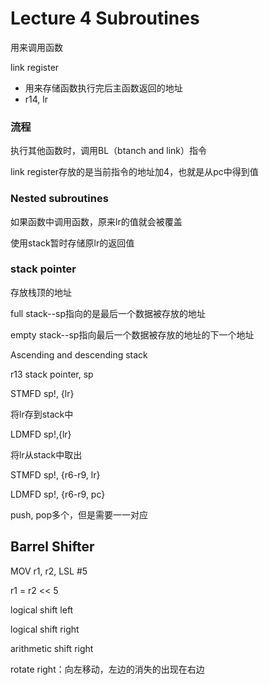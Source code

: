 # Lecture 4 Subroutines

用来调用函数

link register

- 用来存储函数执行完后主函数返回的地址
- r14, lr

### 流程

执行其他函数时，调用BL（btanch and link）指令

link register存放的是当前指令的地址加4，也就是从pc中得到值

### Nested subroutines

如果函数中调用函数，原来lr的值就会被覆盖

使用stack暂时存储原lr的返回值

### stack pointer

存放栈顶的地址

full stack--sp指向的是最后一个数据被存放的地址

empty stack--sp指向最后一个数据被存放的地址的下一个地址

Ascending and descending stack

r13 stack pointer, sp

STMFD sp!, {lr}

将lr存到stack中

LDMFD sp!,{lr}

将lr从stack中取出

STMFD sp!, {r6-r9, lr}

LDMFD sp!, {r6-r9, pc}

push, pop多个，但是需要一一对应

## Barrel Shifter

MOV r1, r2, LSL #5

r1 = r2 << 5

logical shift left 

logical shift right

arithmetic shift right

rotate right：向左移动，左边的消失的出现在右边